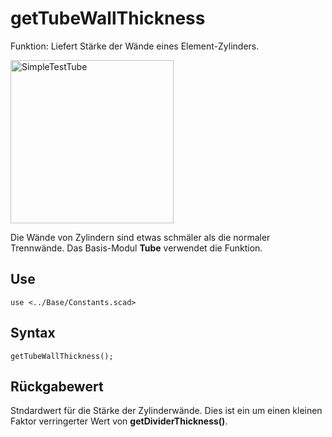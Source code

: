 # getTubeWallThickness

Funktion: Liefert Stärke der Wände eines Element-Zylinders.

<img width="261" alt="SimpleTestTube" src="https://user-images.githubusercontent.com/48654609/167317804-9f8d3200-190d-41e7-bd2a-7cd4dae81205.png">

Die Wände von Zylindern sind etwas schmäler als die normaler Trennwände. Das Basis-Modul __Tube__ verwendet die Funktion.

## Use
<pre><code>use &lt;../Base/Constants.scad&gt;</pre></code>

## Syntax
<pre><code>getTubeWallThickness();
</pre></code>

## Rückgabewert
Stndardwert für die Stärke der Zylinderwände. Dies ist ein um einen kleinen Faktor verringerter Wert von __getDividerThickness()__.
